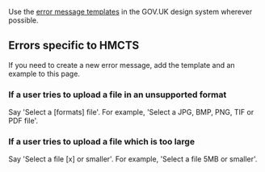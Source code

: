 Use the [error message templates](https://design-system.service.gov.uk/components/error-message/#use-error-message-templates) in the GOV.UK design system wherever possible.

## Errors specific to HMCTS

If you need to create a new error message, add the template and an example to this page.

### If a user tries to upload a file in an unsupported format

Say 'Select a \[formats\] file'.
For example, 'Select a JPG, BMP, PNG, TIF or PDF file'.

### If a user tries to upload a file which is too large

Say 'Select a file \[x\] or smaller'.
For example, 'Select a file 5MB or smaller'.

<!-- ## When to use this component

## When not to use this component

## How it works

## Research on this component -->

